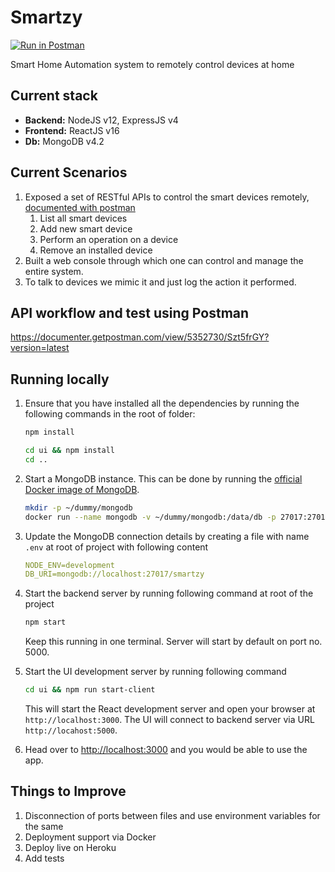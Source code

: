 # Smartzy
[![Run in Postman](https://run.pstmn.io/button.svg)](https://app.getpostman.com/run-collection/ec7eae11accc54bfd29d)

Smart Home Automation system to remotely control devices at home

## Current stack

- **Backend:** NodeJS v12, ExpressJS v4
- **Frontend:** ReactJS v16
- **Db:** MongoDB v4.2

## Current Scenarios

1. Exposed a set of RESTful APIs to control the smart devices remotely, [documented with postman](https://documenter.getpostman.com/view/5352730/Szt5fr7f?version=latest#c4d47328-036b-4668-ab82-8c1e6c237822)
   1. List all smart devices
   2. Add new smart device
   3. Perform an operation on a device
   4. Remove an installed device
2. Built a web console through which one can control and manage the entire system.
3. To talk to devices we mimic it and just log the action it performed.

## API workflow and test using Postman
https://documenter.getpostman.com/view/5352730/Szt5frGY?version=latest

## Running locally

1. Ensure that you have installed all the dependencies by running the following commands in the root of folder:

   ```bash
   npm install

   cd ui && npm install
   cd ..
   ```

2. Start a MongoDB instance. This can be done by running the [official Docker image of MongoDB](https://hub.docker.com/_/mongo).

   ```bash
   mkdir -p ~/dummy/mongodb
   docker run --name mongodb -v ~/dummy/mongodb:/data/db -p 27017:27017 -d mongo:4.2
   ```

3. Update the MongoDB connection details by creating a file with name `.env` at root of project with following content

   ```yaml
   NODE_ENV=development
   DB_URI=mongodb://localhost:27017/smartzy
   ```

4. Start the backend server by running following command at root of the project

   ```bash
   npm start
   ```

   Keep this running in one terminal. Server will start by default on port no. 5000.

5. Start the UI development server by running following command

   ```bash
   cd ui && npm run start-client
   ```

   This will start the React development server and open your browser at `http://localhost:3000`. The UI will connect to backend server via URL `http://locahost:5000`.

6. Head over to [http://localhost:3000](http://localhost:3000) and you would be able to use the app.

## Things to Improve

1. Disconnection of ports between files and use environment variables for the same
2. Deployment support via Docker
3. Deploy live on Heroku
4. Add tests
